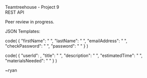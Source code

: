 Teamtreehouse - Project 9<br />
REST API

Peer review in progress.

JSON Templates:

code(
    {
    "firstName": " ",
    "lastName": " ",
    "emailAddress": " ",
    "checkPassword": " ",
    "password": " "
    }
)

code(
    {
        "userId": ,
        "title": " ",
        "description": " ",
        "estimatedTime": " ",
        "materialsNeeded": " "
    }
)


~ryan 
